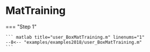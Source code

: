 # MatTraining

=== "Step 1"

    ``` matlab title="user_BoxMatTraining.m" linenums="1"
    --8<-- "examples/examples2018/user_BoxMatTraining.m"
    ```

